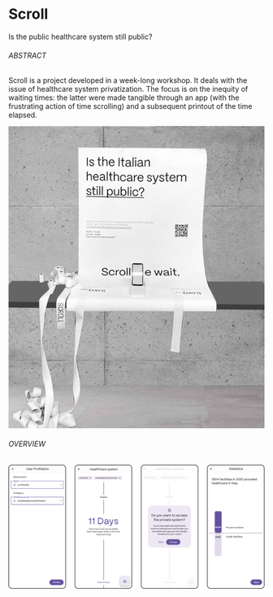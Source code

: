 # Scroll
Is the public healthcare system still public?
###### ABSTRACT
Scroll is a project developed in a week-long workshop. It deals with the issue of healthcare system privatization.
The focus is on the inequity of waiting times: the latter were made tangible through an app (with the frustrating action of time scrolling) and a subsequent printout of the time elapsed.

<p align="center">
  <img src="assets/readme/intro.png"/>
</p>

###### OVERVIEW
<p align="center">
  <img src="assets/readme/all1.png" />
</p>
